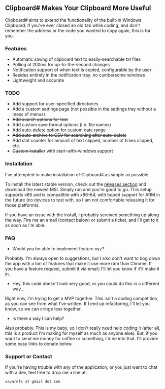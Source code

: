## Clipboard\# Makes Your Clipboard More Useful

Clipboard\# aims to extend the functionality of the built-in Windows Clipboard. If you've ever closed an old tab while coding, and don't remember the address or the code you wanted to copy again, this is for you.

### Features

- Automatic saving of clipboard text to easily-searchable txt files
- Polling at 200ms for up-to-the-second changes
- Notification support of when text is copied, configurable by the user
- Resides entirely in the notification tray; no cumbersome windows
- Lightweight and accurate

### TODO
- Add support for user-specified directories
- Add a custom settings page (not possible in the settings tray without a mess of menus)
- ~~Add search options for text~~
- Add custom save format options (i.e. file names)
- Add auto-delete option for custom date range
- ~~Add auto-archive to CSV for searching after auto-delete~~
- Add stat counter for amount of text clipped, number of times clipped, etc.
- ~~Custom installer~~ with start-with-windows support

### Installation

I've attempted to make installation of Clipboard# as simple as possible. 

To install the latest stable version, check out the [releases section](https://github.com/adam-savard/clipboard-sharp/releases) and download the newest MSI. Simply run and you're good to go. This setup supports x86 and is compatible with x86-64, with hoped support for ARM in the future (no devices to test with, so I am not comfortable releasing it for those platforms).

If you have an issue with the install, I probably screwed something up along the way. Fire me an email (contact below) or submit a ticket, and I'll get to it as soon as I'm able.

### FAQ

- Would you be able to implement feature xyz?
 
Probably. I'm always open to suggestions, but I also don't want to bog down the app with a ton of features that make it use more ram than Chrome. If you have a feature request, submit it via email; I'll let you know if it'll make it in.

- Hey, this code doesn't look very good, or you could do this in a different way...

Right now, I'm trying to get a MVP together. This isn't a coding competition, as you can see from what I've written. If I end up refactoring, I'll let you know, so we can cringe less together.

- Is there a way I can help?

Also probably. This is my baby, so I don't really need help coding it (after all, this is a product I'm making for myself as much as anyone else). But, if you want to send me money for coffee or something, I'd be into that. I'll provide some easy links to donate below.

### Support or Contact

If you're having trouble with any of the application, or you just want to chat with a dev, feel free to drop me a line at:

```markdown
savardfs at gmail dot com
```


